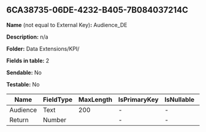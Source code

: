 ## 6CA38735-06DE-4232-B405-7B084037214C

**Name** (not equal to External Key)**:** Audience_DE

**Description:** n/a

**Folder:** Data Extensions/KPI/

**Fields in table:** 2

**Sendable:** No

**Testable:** No

| Name | FieldType | MaxLength | IsPrimaryKey | IsNullable | DefaultValue |
| --- | --- | --- | --- | --- | --- |
| Audience | Text | 200 | - | - |  |
| Return | Number |  | - | - | 1 |
